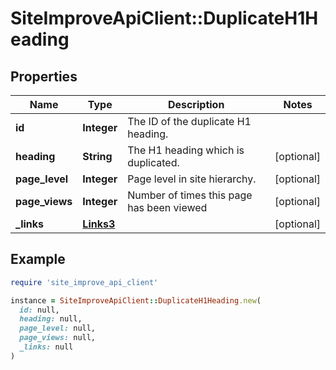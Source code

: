# SiteImproveApiClient::DuplicateH1Heading

## Properties

| Name | Type | Description | Notes |
| ---- | ---- | ----------- | ----- |
| **id** | **Integer** | The ID of the duplicate H1 heading. |  |
| **heading** | **String** | The H1 heading which is duplicated. | [optional] |
| **page_level** | **Integer** | Page level in site hierarchy. | [optional] |
| **page_views** | **Integer** | Number of times this page has been viewed | [optional] |
| **_links** | [**Links3**](Links3.md) |  | [optional] |

## Example

```ruby
require 'site_improve_api_client'

instance = SiteImproveApiClient::DuplicateH1Heading.new(
  id: null,
  heading: null,
  page_level: null,
  page_views: null,
  _links: null
)
```

